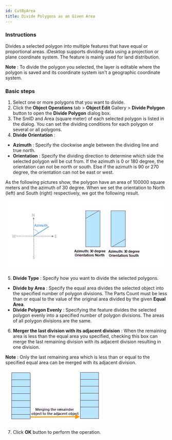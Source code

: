 ```yaml
---
id: CutByArea
title: Divide Polygons as an Given Area
---
```

### Instructions

Divides a selected polygon into multiple features that have equal or proportional areas. iDesktop supports dividing data using a projection or plane coordinate system. The feature is mainly used for land distribution.

**Note** : To divide the polygon you selected, the layer is editable where the polygon is saved and its coordinate system isn't a geographic coordinate system.

### Basic steps

1. Select one or more polygons that you want to divide.
2. Click the **Object Operations** tab > **Object Edit** Gallery > **Divide Polygon** button to open the **Divide Polygon** dialog box. 
3. The SmID and Area (square meter) of each selected polygon is listed in the dialog. You can set the dividing conditions for each polygon or several or all polygons.
4. **Divide Orientation** : 
  * **Azimuth** : Specify the clockwise angle between the dividing line and true north.
  * **Orientation** : Specify the dividing direction to determine which side the selected polygon will be cut from. If the azimuth is 0 or 180 degree, the orientation can not be north or south. Else if the azimuth is 90 or 270 degree, the orientation can not be east or west.

As the following pictures show, the polygon have an area of 100000 square meters and the azimuth of 30 degree. When we set the orientation to North (left) and South (right) respectively, we got the following result.

![](img/azimuth.png)

5. **Divide Type** : Specify how you want to divide the selected polygons. 
* **Divide by Area** : Specify the equal area divides the selected object into the specified number of polygon divisions. The Parts Count must be less than or equal to the value of the original area divided by the given **Equal Area**.
* **Divide Polygon Evenly** : Specifying the feature divides the selected polygon evenly into a specified number of polygon divisions. The areas of all polygon divisions are the same. 
6. **Merger the last division with its adjacent division** : When the remaining area is less than the equal area you specified, checking this box can merge the last remaining division with its adjacent division resulting in one division. 

**Note** : Only the last remaining area which is less than or equal to the specified equal area can be merged with its adjacent division.

![](img/CombineRegion.png)

7. Click **OK** button to perform the operation.

